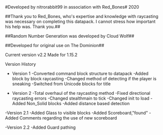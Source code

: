 #Developed by nitrorabbit99 in association with Red_Bones#
2020

##Thank you to Red_Bones, who's expertise and knowledge with raycasting was necessary on completing this datapack. I cannot stress how important his help was. Thank you.##

##Random Number Generation was developed by Cloud Wolf##


##Developed for original use on The Dominion##

Current version v2.2
Made for 1.15.2


Version History
- Version 1
	-Converted command block structure to datapack
	-Added block by block raycasting
	-Changed method of detecting if the player is sneaking
	-Switched from Unicode blocks for title
	
- Version 2
	-Total overhaul of the raycasting method
	-Fixed directional raycasting errors
	-Changed stealthmain to tick
	-Changed init to load
	-Added Non_Solid blocks
	-Added distance based detection

-Version 2.1
	-Added Glass to visible blocks
	-Added Scoreboard,"found"
	-Added Comments regarding the use of new scoreboard

-Version 2.2
	-Added Guard pathing
